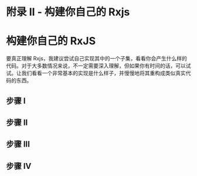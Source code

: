 # 附录 II - 构建你自己的 Rxjs

# 构建你自己的 RxJS

要真正理解 Rxjs，我建议尝试自己实现其中的一个子集，看看你会产生什么样的代码。对于大多数情况来说，不一定需要深入理解，但如果你有时间的话，可以试试。让我们看看一个非常基本的实现是什么样子，并慢慢地将其重构成类似真实代码的东西。

## 步骤 I

## 步骤 II

## 步骤 III

## 步骤 IV
